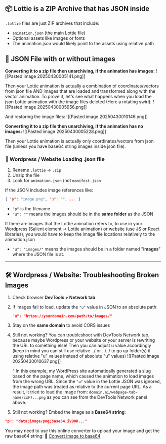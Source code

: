 
## 📦 Lottie is a ZIP Archive that has JSON inside

`.lottie` files are just ZIP archives that include:
- `animation.json` (the main Lottie file)
- Optional assets like images or fonts
- The animation.json would likely point to the assets using relative path

## 📑 JSON File with or without images

**Converting it to a zip file then unarchiving, if the animation has images:**
![[Pasted image 20250430005141.png]]

Then your Lottie animation is actually a combination of coordinates/vectors from json file AND images that are loaded and transformed along with the vector animation. To prove it, let's see what happens when you load the json Lottie animation with the image files deleted (Here a rotating swirl):
![[Pasted image 20250430005956.png]]

And restoring the image files:
![[Pasted image 20250430010146.png]]

**Converting it to a zip file then unarchiving, if the animation has no images:**
![[Pasted image 20250430005228.png]]

Then your Lottie animation is actually only coordinates/vectors from json file (unless you have base64 string images inside json file).

### 🔄 Wordpress / Website Loading .json file

1. Rename `.lottie` → `.zip`
2. Unzip the file
3. Look for `animation.json` (not `manifest.json`

If the JSON includes image references like:

```json
{ "p": "image.png", "u": "", ... }
```

- `"p"` is the filename
- `"u": ""` means the images should be in the **same folder** as the JSON

If there are images that the Lottie animation refers to, to use in your Wordpress (Salient element -> Lottie animation) or website (use JS or React libraries), you would have to keep the image file locations relatively to the animation.json

- `"u": "images/"` means the images should be in a folder named "**images**" where the JSON file is at.

---

## 🛠 Wordpress / Website: Troubleshooting Broken Images

1. Check browser **DevTools > Network tab**
2. If images fail to load, update the `"u"` value in JSON to an absolute path:
    ```json
    "u": "https://yourdomain.com/path/to/images/"
    ```
3. Stay on the **same domain** to avoid CORS issues
4. Still not working? You can troubleshoot with DevTools Network tab, because maybe Wordpress or your website or your server is rewriting the URL to something else! Then you can adjust u value accordingly (keep in mind you can still use relative ../ or ../../ to go up folder(s) if using relative "u" values instead of absolute "u" values)
   ![[Pasted image 20250430010637.png]]
   
   ^ In this example, my WordPress site automatically generated a slug based on the page name, which caused the animation to load images from the wrong URL. Since the `"u"` value in the Lottie JSON was ignored, the image path was treated as relative to the current page URL. As a result, it tried to load the image from: `domain.ai/webpage-tab-name/cxF7...png` as you can see from the DevTools Network panel above.
   
5. Still not working? Embed the image as a **Base64 string**:

```json
"p": "data:image/png;base64,iVBOR..."
```

You may need to use this online converter to upload your image and get the raw base64 string:
🧰 [Convert image to base64](https://www.base64-image.de/)
